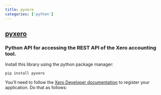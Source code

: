 ```yaml
---
title: pyxero
categories: ['python']
---
```

## [pyxero](https://github.com/freakboy3742/pyxero)

### Python API for accessing the REST API of the Xero accounting tool.


Install this library using the python package manager:

```
pip install pyxero
```

You'll need to follow the [Xero Developer documentation](https://developer.xero.com/documentation/) to register your application. Do that as follows:

